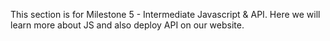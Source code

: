 This section is for Milestone 5 - Intermediate Javascript & API. Here we will learn more about JS and also deploy API on our website.